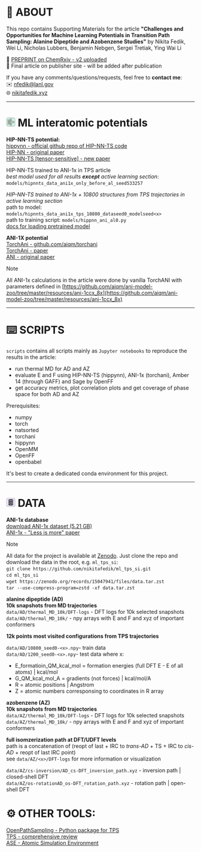  # 🚀 ABOUT
 
 This repo contains Supporting Materials for the article **"Challenges and Opportunities for Machine Learning Potentials in Transition Path Sampling: Alanine Dipeptide and Azobenzene Studies"** by Nikita Fedik, Wei Li, Nicholas Lubbers, Benjamin Nebgen, Sergei Tretiak, Ying Wai Li   

 📄 [PREPRINT on ChemRxiv - v2 uploaded](https://chemrxiv.org/engage/chemrxiv/article-details/66af06f1c9c6a5c07af610b6)   
 📄 Final article on publisher site - will be added after publication

If you have any comments/questions/requests, feel free to **contact me**:    
✉️ nfedik@lanl.gov    
🌐 [nikitafedik.xyz](https://nikitafedik.xyz)

--- 
# <img src="nn.png" width="24" height="24" alt="Favicon"> ML interatomic potentials
 **HIP-NN-TS potential:**   
[hippynn - official github repo of HIP-NN-TS code](https://github.com/lanl/hippynn)    
[HIP-NN - original paper](https://pubs.aip.org/aip/jcp/article/148/24/241715/960039/Hierarchical-modeling-of-molecular-energies-using)    
[HIP-NN-TS [tensor-sensitive] - new paper](https://pubs.aip.org/aip/jcp/article/158/18/184108/2889493/Lightweight-and-effective-tensor-sensitivity-for)  

HIP-NN-TS trained to ANI-1x in TPS article   
*best model used for all results **except** active learning section*: `models/hipnnts_data_ani1x_only_before_al_seed533257`

*HIP-NN-TS trained to ANI-1x + 10800 structures from TPS trajectories in active learning section*   
path to model: `models/hipnnts_data_ani1x_tps_10800_dataseed0_modelseed<x>`   
path to training script: `models/hippnn_ani_al0.py`    
[docs for loading pretrained model](https://lanl.github.io/hippynn/examples/restarting.html)

**ANI-1X potential**  
[TorchAni - github.com/aiqm/torchani ](https://github.com/aiqm/torchani)  
[TorchAni - paper](https://pubs.acs.org/doi/10.1021/acs.jcim.0c00451)    
[ANI - original paper](https://pubs.rsc.org/en/content/articlelanding/2017/sc/c6sc05720a)  
> [!NOTE] 
> All ANI-1x calculations in the article were done by vanilla TorchANI with parameters defined in [https://github.com/aiqm/ani-model-zoo/tree/master/resources/ani-1ccx_8x](https://github.com/aiqm/ani-model-zoo/tree/master/resources/ani-1ccx_8x)    

---
# ⌨️ SCRIPTS

`scripts` contains all scripts mainly as `Jupyter notebooks` to reproduce the results in the article:
- run thermal MD for AD and AZ
- evaluate E and F using HIP-NN-TS (hippynn), ANI-1x (torchani), Amber 14 (through GAFF) and Sage by OpenFF
- get accuracy metrics, plot correlation plots and get coverage of phase space for both AD and AZ

Prerequisites:
- numpy
- torch
- natsorted
- torchani
- hippynn
- OpenMM
- OpenFF
- openbabel

It's best to create a dedicated conda environment for this project.    

---

# <img src="db.png" width="24" height="24" alt="Favicon"> DATA

 **ANI-1x database**   
[download ANI-1x dataset (5.21 GB)](https://springernature.figshare.com/articles/dataset/ANI-1x_Dataset_Release/10047041?file=18112775)   
[ANI-1x - "Less is more" paper](https://pubs.aip.org/aip/jcp/article/148/24/241733/963478/Less-is-more-Sampling-chemical-space-with-active)

> [!NOTE] 
> All data for the project is available at [Zenodo](https://zenodo.org/records/15047941). Just clone the repo and download the data in the root, e.g. `ml_tps_si`:       
> `git clone https://github.com/nikitafedik/ml_tps_si.git`    
> `cd ml_tps_si`    
> `wget https://zenodo.org/records/15047941/files/data.tar.zst`    
> `tar --use-compress-program=zstd -xf data.tar.zst`        


**alanine dipeptide (AD)**   
**10k snapshots from MD trajectories**  
`data/AD/thermal_MD_10k/DFT-logs` - DFT logs for 10k selected snapshots
`data/AD/thermal_MD_10k/` - npy arrays with E and F and xyz of important conformers

**12k points most visited configurations from TPS trajectories**

`data/AD/10800_seed0-<x>.npy`- train data     
`data/AD/1200_seed0-<x>.npy`- test data
where x:   
- E_formatioin_QM_kcal_mol = formation energies (full DFT E - E of all atoms) | kcal/mol
- G_QM_kcal_mol_A = gradients (not forces) | kcal/mol/A
- R = atomic positions | Angstrom
- Z = atomic numbers corresponsing to coordinates in R array

**azobenzene (AZ)**   
**10k snapshots from MD trajectories**  
`data/AZ/thermal_MD_10k/DFT-logs` - DFT logs for 10k selected snapshots
`data/AZ/thermal_MD_10k/` - npy arrays with E and F and xyz of important conformers

**full isomzerization path at DFT/UDFT levels**   
 path is a concatenation of (reopt of last + IRC to *trans-AD* + TS + IRC to *cis-AD* + reopt of last IRC point)     
see `data/AZ/<x>/DFT-logs` for more information or visualization   

 `data/AZ/cs-inversion/AD_cs-DFT_inversion_path.xyz` -  inversion path | closed-shell DFT  
 `data/AZ/os-rotationAD_os-DFT_rotation_path.xyz` - rotation path | open-shell DFT

# ⚙️ OTHER TOOLS:

[OpenPathSampling - Python package for TPS](http://openpathsampling.org/latest/)  
[TPS - comprehensive review](https://www.annualreviews.org/content/journals/10.1146/annurev.physchem.53.082301.113146)       
[ASE - Atomic Simulation Environment](https://wiki.fysik.dtu.dk/ase/)

